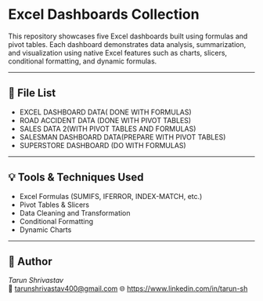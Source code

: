 # Excel Dashboards Collection

This repository showcases five Excel dashboards built using formulas and pivot tables. Each dashboard demonstrates data analysis, summarization, and visualization using native Excel features such as charts, slicers, conditional formatting, and dynamic formulas.

---

## 📂 File List
- EXCEL DASHBOARD DATA( DONE WITH FORMULAS)
- ROAD ACCIDENT DATA (DONE WITH PIVOT TABLES)
- SALES DATA 2(WITH PIVOT TABLES AND FORMULAS)
- SALESMAN DASHBOARD DATA(PREPARE WITH PIVOT TABLES)
- SUPERSTORE DASHBOARD (DO WITH FORMULAS)

---

## 💡 Tools & Techniques Used
- Excel Formulas (SUMIFS, IFERROR, INDEX-MATCH, etc.)
- Pivot Tables & Slicers
- Data Cleaning and Transformation
- Conditional Formatting
- Dynamic Charts

---

## 🔗 Author
*Tarun Shrivastav*  
📧 tarunshrivastav400@gmail.com
🌐 https://www.linkedin.com/in/tarun-sh
